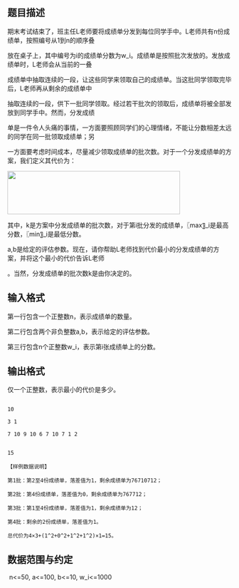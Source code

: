## 题目描述

<div>
 期末考试结束了，班主任L老师要将成绩单分发到每位同学手中。L老师共有n份成绩单，按照编号从1到n的顺序叠
</div>
<div>
 放在桌子上，其中编号为i的成绩单分数为w_i。成绩单是按照批次发放的。发放成绩单时，L老师会从当前的一叠
</div>
<div>
 成绩单中抽取连续的一段，让这些同学来领取自己的成绩单。当这批同学领取完毕后，L老师再从剩余的成绩单中
</div>
<div>
 抽取连续的一段，供下一批同学领取。经过若干批次的领取后，成绩单将被全部发放到同学手中。然而，分发成绩
</div>
<div>
 单是一件令人头痛的事情，一方面要照顾同学们的心理情绪，不能让分数相差太远的同学在同一批领取成绩单；另
</div>
<div>
 一方面要考虑时间成本，尽量减少领取成绩单的批次数。对于一个分发成绩单的方案，我们定义其代价为：
</div>
<div>
 <img src="https://s2.loli.net/2023/08/15/kV1N9xJ45qdijYW.png" width="388" height="97" alt="">
</div>
<div>
 其中，k是方案中分发成绩单的批次数，对于第i批分发的成绩单，〖max〗_i是最高分数，〖min〗_i是最低分数。
</div>
<div>
 a,b是给定的评估参数。现在，请你帮助L老师找到代价最小的分发成绩单的方案，并将这个最小的代价告诉L老师
</div>
<div>
 。当然，分发成绩单的批次数k是由你决定的。
</div>
<p></p>

## 输入格式

<div>
 第一行包含一个正整数n，表示成绩单的数量。
</div>
<div>
 第二行包含两个非负整数a,b，表示给定的评估参数。
</div>
<div>
 第三行包含n个正整数w_i，表示第i张成绩单上的分数。
</div>
<p></p>

## 输出格式

<div>
 仅一个正整数，表示最小的代价是多少。
</div>
<p></p>

```input1
10
3 1
7 10 9 10 6 7 10 7 1 2
```
```output1
15
【样例数据说明】
第1批：第2至4份成绩单，落差值为1，剩余成绩单为76710712；
第2批：第4份成绩单，落差值为0，剩余成绩单为767712；
第3批：第1至4份成绩单，落差值为1，剩余成绩单为12；
第4批：剩余的2份成绩单，落差值为1。
总代价为4×3+(1^2+0^2+1^2+1^2)×1=15。
```
## 数据范围与约定

<p> n<=50, a<=100, b<=10, w_i<=1000</p>

